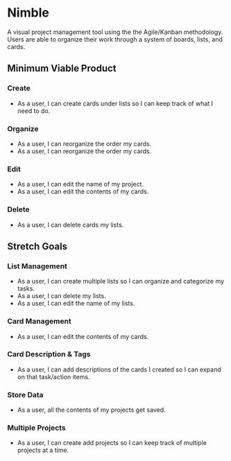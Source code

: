 # Nimble
A visual project management tool using the the Agile/Kanban methodology. Users are able to organize their work through a system of boards, lists, and cards.

## Minimum Viable Product
### Create
- As a user, I can create cards under lists so I can keep track of what I need to do. 

### Organize
- As a user, I can reorganize the order my cards. 
- As a user, I can reorganize the order my cards. 

### Edit
- As a user, I can edit the name of my project. 
- As a user, I can edit the contents of my cards. 

### Delete
- As a user, I can delete cards my lists.

## Stretch Goals
### List Management
- As a user, I can create multiple lists so I can organize and categorize my tasks. 
- As a user, I can delete my lists.
- As a user, I can edit the name of my lists.

### Card Management
- As a user, I can edit the contents of my cards.

### Card Description & Tags
- As a user, I can add descriptions of the cards I created so I can expand on that task/action items. 

### Store Data
- As a user, all the contents of my projects get saved. 

### Multiple Projects
- As a user, I can create add projects so I can keep track of multiple projects at a time.
